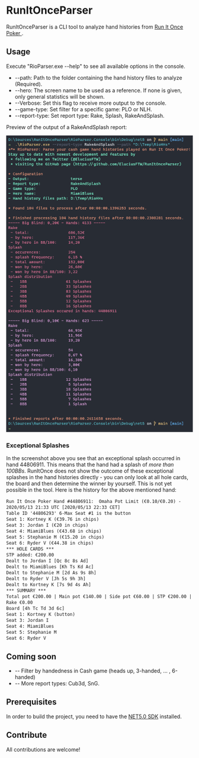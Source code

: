 # RunItOnceParser
RunItOnceParser is a CLI tool to analyze hand histories from [Run It Once Poker ](https://www.runitonce.eu/).

## Usage
Execute "RioParser.exe --help" to see all available options in the console.

* --path: Path to the folder containing the hand history files to analyze (Required).
* --hero: The screen name to be used as a reference. If none is given, only general statistics will be shown.
* --Verbose: Set this flag to receive more output to the console. 
* --game-type: Set filter for a specific game: PLO or NLH.
* --report-type: Set report type: Rake, Splash, RakeAndSplash.

Preview of the output of a RakeAndSplash report:

![Screenshot of a report](./Sample/terminal-screenshot.png)

### Exceptional Splashes
In the screenshot above you see that an exceptional splash occurred in hand 44806911. This means that the hand had a splash of _more than 100BBs_. RunItOnce does not show the outcome of these exceptional splashes in the hand histories directly - you can only look at all hole cards, the board and then determine the winner by yourself. This is not yet possible in the tool. Here is the history for the above mentioned hand:

````
Run It Once Poker Hand #44806911:  Omaha Pot Limit (€0.10/€0.20) - 2020/05/13 21:33 UTC [2020/05/13 22:33 CET]
Table ID '44806293' 6-Max Seat #1 is the button
Seat 1: Kortney K (€39.76 in chips)
Seat 3: Jordan I (€20 in chips)
Seat 4: MiamiBlues (€43.68 in chips)
Seat 5: Stephanie M (€15.20 in chips)
Seat 6: Ryder V (€44.38 in chips)
*** HOLE CARDS ***
STP added: €200.00
Dealt to Jordan I [Qc 8c 8s Ad]
Dealt to MiamiBlues [Kh Ts Kd Ac]
Dealt to Stephanie M [2d As 9s 8h]
Dealt to Ryder V [Jh 5s 9h 3h]
Dealt to Kortney K [7s 9d 4s Ah]
*** SUMMARY ***
Total pot €200.00 | Main pot €140.00 | Side pot €60.00 | STP €200.00 | Rake €0.00
Board [4h Tc Td 3d 6c]
Seat 1: Kortney K (button) 
Seat 3: Jordan I 
Seat 4: MiamiBlues 
Seat 5: Stephanie M 
Seat 6: Ryder V 
````

## Coming soon
* -- Filter by handedness in Cash game (heads up, 3-handed, ... , 6-handed)
* -- More report types: Cub3d, SnG.

## Prerequisites
In order to build the project, you need to have the [NET5.0 SDK](https://dotnet.microsoft.com/download/dotnet/5.0) installed.

## Contribute
All contributions are welcome!
